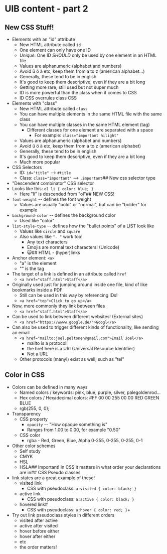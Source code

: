# UIB content - part 2

## New CSS Stuff!
- Elements with an "id" attribute
    - New HTML attribute called `id`
    - One element can only have one ID
    - *Unique*: One ID *SHOULD* only be used by one element in an HTML file
    - Values are alphanumeric (alphabet and numbers)
    - Avoid ü ö ä etc, keep them from a to z (american alphabet...)
    - Generally, these tend to be in english
    - It's good to keep them descriptive, even if they are a bit long
    - Getting more rare, still used but not super much
    - ID is more powerful than the class when it comes to CSS
    - ID CSS overrules class CSS
- Elements with "class"
    - New HTML attribute called `class`
    - You can have multiple elements in the same HTML file with the same class
    - You can have multiple classes in the same HTML element (tag)
        - Different classes for one element are separated with a space
            - For example: `class="important hilight"`
    - Values are alphanumeric (alphabet and numbers)
    - Avoid ü ö ä etc, keep them from a to z (american alphabet)
    - Generally, these tend to be in english
    - It's good to keep them descriptive, even if they are a bit long
    - Much more popular
- CSS Selectors
    - ID: `id="title"` --> `#title`
    - Class: `class="important"` --> `.important`## New css selector type
- "Descendent combinator" CSS selector
- Looks like this: `ol li { color: blue; }`
    - Here "li" is descended from "ol"## NEW CSS!
- `font-weight` -- defines the font weight
    - Values are usually "bold" or "normal", but can be "bolder" for example
- `background-color` -- defines the background color
    - Used like "color"
- `list-style-type` -- defines how the "bullet points" of a LIST look like
    - Values like `circle` and `square`
    - Also values like `"- "` work too!
        - Any text characters
        - Emojis are normal text characters! (Unicode)
        - 😺## HTML - (hyper)links
- Anchor element: `<a>`
    - "a" is the element
    - "<a>" is the tag
- The target of a link is defined in an attribute called `href`
    - `<a href="staff.html">Staff</a>`
- Originally used just for jumping around inside one file, kind of like bookmarks inside a PDF
    - Still can be used in this way by referencing IDs!
    - `<a href="top">Click to go up</a>`
- Now, more commonly they link between files
    - `<a href="staff.html">Staff</a>`
- Can be used to link between different websites! (External sites)
    - `<a href="https://wwww.google.de/">Googl</a>`
- Can also be used to trigger different kinds of functionality, like sending an email
    - `<a href="mailto:joel.peltonen@gmail.com">Email Joel</a>`
        - mailto is a protocol!
        - the href here is a URI (Universal Resource Identifier)
        - Not a URL
    - Other protocols (many!) exist as well, such as "tel"

## Color in CSS
- Colors can be defined in many ways
    - Named colors / keywords: pink, blue, purple, silver, palegoldenrod...
    - Hex colors / Hexadecimal colors: #FF   00     00
                                       255   00     00
                                       RED   GREEN  BLUE
    - rgb(255, 0, 0);
- Transparency
    - CSS property
        - `opacity` -- "How opaque something is"
        - Ranges from 1.00 to 0.00, for example "0.50"
    - CSS color
        - rgba - Red,   Green,  Blue,   Alpha
                 0-255, 0-255,  0-255,  0-1
- Other color schemes
    - Self study
    - CMYK
    - HSL
    - HSLA## Important! 
    In CSS it matters in what order your declarations are in## CSS Pseudo classes
- link states are a great example of these!
    - visited link
        - CSS with pseudoclass: `a:visited { color: black; }`
    - active link
        - CSS with pseudoclass: `a:active { color: black; }`
    - hovered link#
        - CSS with pseudoclass: `a:hover { color: red; }`+
- Try out link pseudoclass styles in different orders
    - visited after active
    - active after visited
    - hover before either
    - hover after either 
    - etc
    - the order matters!